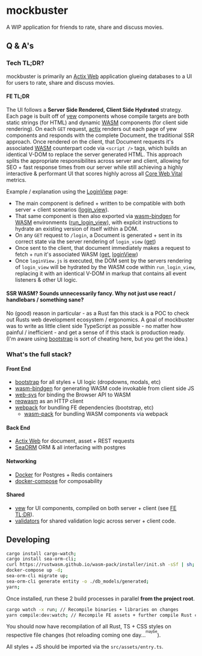 # mockbuster

A WIP application for friends to rate, share and discuss movies.

## Q & A's

### Tech TL;DR?

mockbuster is primarily an [Actix Web](https://actix.rs/) application glueing databases to a UI for users to rate, share and discuss movies.

#### FE TL;DR
The UI follows a **Server Side Rendered, Client Side Hydrated** strategy.  Each page is built off of [yew](https://yew.rs/) components whose compile targets are both static strings (for HTML) and dynamic [WASM](https://webassembly.org/) components (for client side rendering).  On each `GET` request, [actix](https://actix.rs/) renders out each page of yew components and responds with the complete Document, the traditional SSR approach.  Once rendered on the client, that Document requests it's associated [WASM](https://webassembly.org/) counterpart code via `<script />` tags, which builds an identical V-DOM to replace the server generated HTML. This approach splits the appropriate responsibilites across server and client, allowing for SEO + fast response times from our server while still achieving a highly interactive & performant UI that scores highly across all [Core Web Vital](https://developers.google.com/search/docs/appearance/core-web-vitals) metrics.

Example / explanation using the [LoginView](https://github.com/PatrickMcLennan/mockbuster/tree/main/views/login_view) page:
  - The main component is defined + written to be compatible with both server + client scenarios ([login_view](https://github.com/PatrickMcLennan/mockbuster/blob/main/views/login_view/login_view.rs#L11-L155)).
  - That same component is then also exported via [wasm-bindgen](https://rustwasm.github.io/docs/wasm-bindgen/) for [WASM](https://webassembly.org/) environments ([run_login_view](https://github.com/PatrickMcLennan/mockbuster/blob/main/views/login_view/login_view.rs#L157-L161)), with explicit instructions to hydrate an existing version of itself within a DOM.
  - On any `GET` request to `/login`, a Document is generated + sent in its correct state via the server rendering of `login_view` ([get](https://github.com/PatrickMcLennan/mockbuster/blob/main/server/routes/login/get.rs))
  - Once sent to the client, that document immediately makes a request to fetch + run it's associated WASM ([get](https://github.com/PatrickMcLennan/mockbuster/blob/main/server/routes/login/get.rs#L36), [loginView](https://github.com/PatrickMcLennan/mockbuster/blob/main/views/login_view/loginView.ts))
  - Once `loginView.js` is executed, the DOM sent by the servers rendering of `login_view` will be hydrated by the WASM code within `run_login_view`, replacing it with an identical V-DOM in markup that contains all event listeners & other UI logic.
  
  #### SSR WASM?  Sounds unnecessarily fancy.  Why not just use react / handlebars / something sane?
  No (good) reason in particular - as a Rust fan this stack is a POC to check out Rusts web development ecosystem / ergonomics.  A goal of mockbuster was to write as little client side TypeScript as possible - no matter how painful / inefficient -  and get a sense of if this stack is production ready.  (I'm aware using [bootstrap](https://getbootstrap.com/) is sort of cheating here, but you get the idea.)

### What's the full stack?
#### Front End
- [bootstrap](https://getbootstrap.com/) for all styles + UI logic (dropdowns, modals, etc)
- [wasm-bindgen](https://rustwasm.github.io/docs/wasm-bindgen/) for generating WASM code invokable from client side JS
- [web-sys](https://crates.io/crates/web-sys) for binding the Browser API to WASM
- [reqwasm](https://crates.io/crates/reqwasm) as an HTTP client
- [webpack](https://webpack.js.org/) for bundling FE dependencies (bootstrap, etc)
  - [wasm-pack](https://rustwasm.github.io/docs/wasm-pack/) for bundling WASM components via webpack

#### Back End
- [Actix Web](https://actix.rs/) for document, asset + REST requests
- [SeaORM](https://github.com/SeaQL/sea-orm) ORM & all interfacing with postgres

#### Networking
- [Docker](https://docs.docker.com/) for Postgres + Redis containers
- [docker-compose](https://docs.docker.com/compose/) for composability

#### Shared
- [yew](https://yew.rs/) for UI components, compiled on both server + client (see [FE TL;DR](https://github.com/PatrickMcLennan/mockbuster#fe-tldr)).
- [validators](https://crates.io/crates/validators) for shared validation logic across server + client code.



## Developing

  ```bash
  cargo install cargo-watch;
  cargo install sea-orm-cli;
  curl https://rustwasm.github.io/wasm-pack/installer/init.sh -sSf | sh; // https://rustwasm.github.io/wasm-pack/installer/
  docker-compose up -d;
  sea-orm-cli migrate up;
  sea-orm-cli generate entity -o ./db_models/generated;
  yarn;
  ```
Once installed, run these 2 build processes in parallel **from the project root**.
  ```bash
  cargo watch -x run; // Recompile binaries + libraries on changes
  yarn compile:dev:watch; // Recompile FE assets + further compile Rust components into WASM on changes
  ```

You should now have recompilation of all Rust, TS + CSS styles on respective file changes (hot reloading coming one day...<sup><sup>maybe</sup></sup>).

All styles + JS should be imported via the `src/assets/entry.ts`.